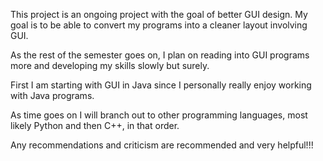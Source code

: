 This project is an ongoing project with the goal of better GUI design. My goal is to be able to convert my programs into a cleaner layout involving GUI. 

As the rest of the semester goes on, I plan on reading into GUI programs more and developing my skills slowly but surely. 

First I am starting with GUI in Java since I personally really enjoy working with Java programs.

As time goes on I will branch out to other programming languages, most likely Python and then C++, in that order. 

Any recommendations and criticism are recommended and very helpful!!!
